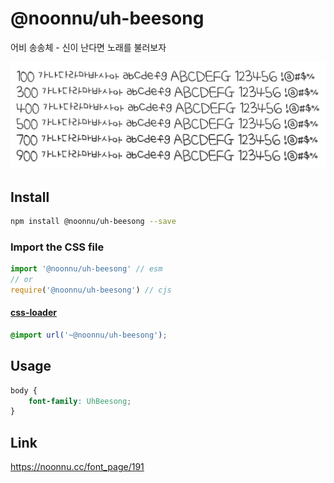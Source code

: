 # @noonnu/uh-beesong

어비 송송체 - 신이 난다면 노래를 불러보자

![example](./example.png)

## Install

```bash
npm install @noonnu/uh-beesong --save
```

### Import the CSS file

```js
import '@noonnu/uh-beesong' // esm
// or
require('@noonnu/uh-beesong') // cjs
```

#### [css-loader](https://github.com/webpack-contrib/css-loader)

```css
@import url('~@noonnu/uh-beesong');
```

## Usage

```css
body {
    font-family: UhBeesong;
}
```

## Link

https://noonnu.cc/font_page/191
